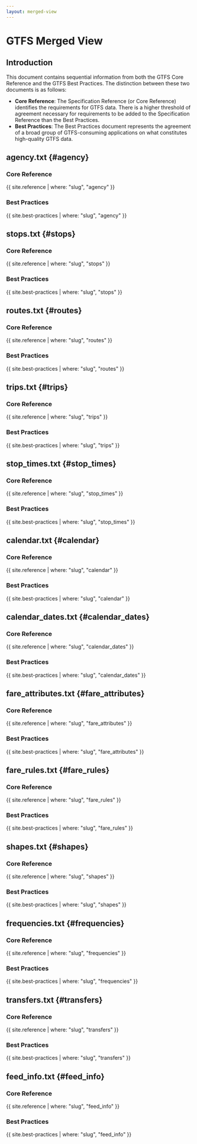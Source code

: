 ```yaml
---
layout: merged-view
---
```

# GTFS Merged View

## Introduction

This document contains sequential information from both the GTFS Core Reference and the GTFS Best Practices. The distinction between these two documents is as follows:

* **Core Reference**: The Specification Reference (or Core Reference) identifies the requirements for GTFS data. There is a higher threshold of agreement necessary for requirements to be added to the Specification Reference than the Best Practices.
* **Best Practices**: The Best Practices document represents the agreement of a broad group of GTFS-consuming applications on what constitutes high-quality GTFS data.

## agency.txt {#agency}

### Core Reference
{{ site.reference | where: "slug", "agency" }}
### Best Practices
{{ site.best-practices | where: "slug", "agency" }}

## stops.txt {#stops}

### Core Reference
{{ site.reference | where: "slug", "stops" }}
### Best Practices
{{ site.best-practices | where: "slug", "stops" }}

## routes.txt {#routes}

### Core Reference
{{ site.reference | where: "slug", "routes" }}
### Best Practices
{{ site.best-practices | where: "slug", "routes" }}

## trips.txt {#trips}

### Core Reference
{{ site.reference | where: "slug", "trips" }}
### Best Practices
{{ site.best-practices | where: "slug", "trips" }}

## stop_times.txt {#stop_times}

### Core Reference
{{ site.reference | where: "slug", "stop_times" }}
### Best Practices
{{ site.best-practices | where: "slug", "stop_times" }}

## calendar.txt {#calendar}

### Core Reference
{{ site.reference | where: "slug", "calendar" }}
### Best Practices
{{ site.best-practices | where: "slug", "calendar" }}

## calendar_dates.txt {#calendar_dates}

### Core Reference
{{ site.reference | where: "slug", "calendar_dates" }}
### Best Practices
{{ site.best-practices | where: "slug", "calendar_dates" }}

## fare_attributes.txt {#fare_attributes}

### Core Reference
{{ site.reference | where: "slug", "fare_attributes" }}
### Best Practices
{{ site.best-practices | where: "slug", "fare_attributes" }}

## fare_rules.txt {#fare_rules}

### Core Reference
{{ site.reference | where: "slug", "fare_rules" }}
### Best Practices
{{ site.best-practices | where: "slug", "fare_rules" }}

## shapes.txt {#shapes}

### Core Reference
{{ site.reference | where: "slug", "shapes" }}
### Best Practices
{{ site.best-practices | where: "slug", "shapes" }}

## frequencies.txt {#frequencies}

### Core Reference
{{ site.reference | where: "slug", "frequencies" }}
### Best Practices
{{ site.best-practices | where: "slug", "frequencies" }}

## transfers.txt {#transfers}

### Core Reference
{{ site.reference | where: "slug", "transfers" }}
### Best Practices
{{ site.best-practices | where: "slug", "transfers" }}

## feed_info.txt {#feed_info}

### Core Reference
{{ site.reference | where: "slug", "feed_info" }}
### Best Practices
{{ site.best-practices | where: "slug", "feed_info" }}

